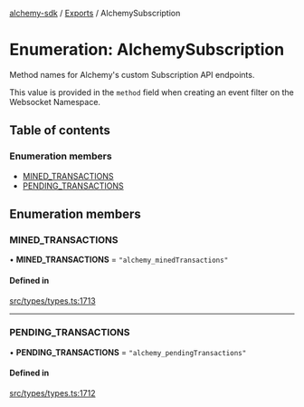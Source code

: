 [alchemy-sdk](../README.md) / [Exports](../modules.md) / AlchemySubscription

# Enumeration: AlchemySubscription

Method names for Alchemy's custom Subscription API endpoints.

This value is provided in the `method` field when creating an event filter on
the Websocket Namespace.

## Table of contents

### Enumeration members

- [MINED\_TRANSACTIONS](AlchemySubscription.md#mined_transactions)
- [PENDING\_TRANSACTIONS](AlchemySubscription.md#pending_transactions)

## Enumeration members

### MINED\_TRANSACTIONS

• **MINED\_TRANSACTIONS** = `"alchemy_minedTransactions"`

#### Defined in

[src/types/types.ts:1713](https://github.com/alchemyplatform/alchemy-sdk-js/blob/80b6e91/src/types/types.ts#L1713)

___

### PENDING\_TRANSACTIONS

• **PENDING\_TRANSACTIONS** = `"alchemy_pendingTransactions"`

#### Defined in

[src/types/types.ts:1712](https://github.com/alchemyplatform/alchemy-sdk-js/blob/80b6e91/src/types/types.ts#L1712)
